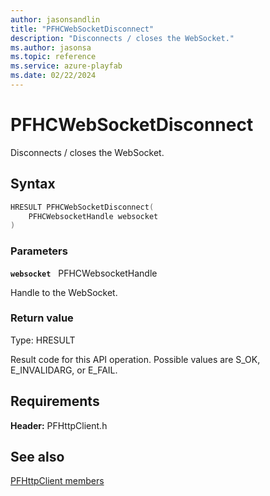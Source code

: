 ```yaml
---
author: jasonsandlin
title: "PFHCWebSocketDisconnect"
description: "Disconnects / closes the WebSocket."
ms.author: jasonsa
ms.topic: reference
ms.service: azure-playfab
ms.date: 02/22/2024
---
```


# PFHCWebSocketDisconnect  

Disconnects / closes the WebSocket.  

## Syntax  
  
```cpp
HRESULT PFHCWebSocketDisconnect(  
    PFHCWebsocketHandle websocket  
)  
```  
  
### Parameters  
  
**`websocket`** &nbsp; PFHCWebsocketHandle  
  
Handle to the WebSocket.  
  
  
### Return value
Type: HRESULT
  
Result code for this API operation. Possible values are S_OK, E_INVALIDARG, or E_FAIL.
  
  
## Requirements  
  
**Header:** PFHttpClient.h
  
## See also  
[PFHttpClient members](../pfhttpclient_members.md)  

  
  
